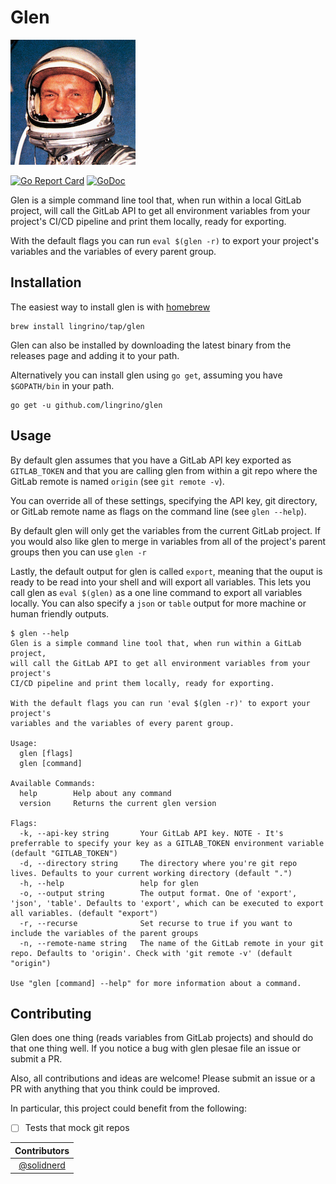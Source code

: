 # Glen

[![Glen](assets/logo-md.png?raw=true)](assets/logo-md.png "Glen")

[![Go Report Card](https://goreportcard.com/badge/github.com/lingrino/glen)](https://goreportcard.com/report/github.com/lingrino/glen)
[![GoDoc](https://godoc.org/github.com/lingrino/glen/glen?status.svg)](https://godoc.org/github.com/lingrino/glen/glen)

Glen is a simple command line tool that, when run within a local GitLab project, will call
the GitLab API to get all environment variables from your project's CI/CD pipeline and print
them locally, ready for exporting.

With the default flags you can run `eval $(glen -r)` to export your project's variables
and the variables of every parent group.

## Installation

The easiest way to install glen is with [homebrew][]

```console
brew install lingrino/tap/glen
```

Glen can also be installed by downloading the latest binary from the releases page and adding it
to your path.

Alternatively you can install glen using `go get`, assuming you have `$GOPATH/bin` in your path.

```console
go get -u github.com/lingrino/glen
```

## Usage

By default glen assumes that you have a GitLab API key exported as `GITLAB_TOKEN` and that you are
calling glen from within a git repo where the GitLab remote is named `origin` (see `git remote -v`).

You can override all of these settings, specifying the API key, git directory, or GitLab remote name
as flags on the command line (see `glen --help`).

By default glen will only get the variables from the current GitLab project. If you would also like
glen to merge in variables from all of the project's parent groups then you can use `glen -r`

Lastly, the default output for glen is called `export`, meaning that the ouput is ready to be read
into your shell and will export all variables. This lets you call glen as `eval $(glen)` as a one
line command to export all variables locally. You can also specify a `json` or `table` output for
more machine or human friendly outputs.

```console
$ glen --help
Glen is a simple command line tool that, when run within a GitLab project,
will call the GitLab API to get all environment variables from your project's
CI/CD pipeline and print them locally, ready for exporting.

With the default flags you can run 'eval $(glen -r)' to export your project's
variables and the variables of every parent group.

Usage:
  glen [flags]
  glen [command]

Available Commands:
  help        Help about any command
  version     Returns the current glen version

Flags:
  -k, --api-key string       Your GitLab API key. NOTE - It's preferrable to specify your key as a GITLAB_TOKEN environment variable (default "GITLAB_TOKEN")
  -d, --directory string     The directory where you're git repo lives. Defaults to your current working directory (default ".")
  -h, --help                 help for glen
  -o, --output string        The output format. One of 'export', 'json', 'table'. Defaults to 'export', which can be executed to export all variables. (default "export")
  -r, --recurse              Set recurse to true if you want to include the variables of the parent groups
  -n, --remote-name string   The name of the GitLab remote in your git repo. Defaults to 'origin'. Check with 'git remote -v' (default "origin")

Use "glen [command] --help" for more information about a command.
```

## Contributing

Glen does one thing (reads variables from GitLab projects) and should do that one thing well. If you
notice a bug with glen plesae file an issue or submit a PR.

Also, all contributions and ideas are welcome! Please submit an issue or a PR with anything that you
think could be improved.

In particular, this project could benefit from the following:

- [ ] Tests that mock git repos

| Contributors |
| :---: |
| [@solidnerd](https://github.com/solidnerd) |

[homebrew]: https://brew.sh/
